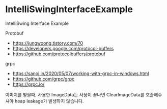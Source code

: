 # IntelliSwingInterfaceExample
IntelliSwing Interface Example


Protobuf
 - https://jungwoong.tistory.com/70
 - https://developers.google.com/protocol-buffers
 - https://github.com/protocolbuffers/protobuf

grpc
- https://sanoj.in/2020/05/07/working-with-grpc-in-windows.html
- https://github.com/grpc/grpc
- https://grpc.io/


이미지를 받을때, 사용한 ImageData는 사용이 끝나면 ClearImageData를 호출해주셔야 heap leakage가 발생하지 않습니다.